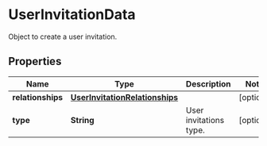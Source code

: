 

# UserInvitationData

Object to create a user invitation.
## Properties

Name | Type | Description | Notes
------------ | ------------- | ------------- | -------------
**relationships** | [**UserInvitationRelationships**](UserInvitationRelationships.md) |  |  [optional]
**type** | **String** | User invitations type. |  [optional]



